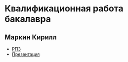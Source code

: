 # Квалификационная работа бакалавра

## Маркин Кирилл

* [РПЗ](/note/note.pdf)
* [Презентация](/presentation/presentation.pptx)